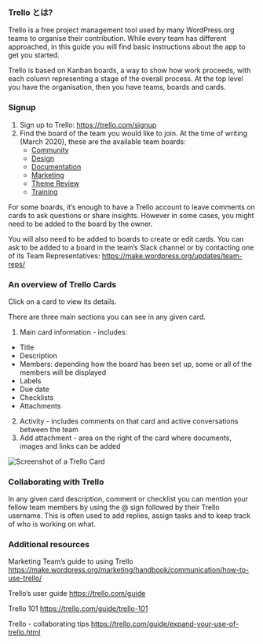 ### Trello とは?

Trello is a free project management tool used by many WordPress.org teams to organise their contribution.
While every team has different approached, in this guide you will find basic instructions about the app to get you started.

Trello is based on Kanban boards, a way to show how work proceeds, with each column representing a stage of the overall process.
At the top level you have the organisation, then you have teams, boards and cards. 

### Signup

1. Sign up to Trello: https://trello.com/signup
2. Find the board of the team you would like to join. At the time of writing (March 2020), these are the available team boards:
   * [Community](https://trello.com/wpcommunityteam)
   * [Design](https://trello.com/b/fnHScayo/design-team)
   * [Documentation](https://trello.com/wordpressdocs)
   * [Marketing](https://trello.com/wordpressmarketing1)
   * [Theme Review](https://trello.com/b/proI6Fkp/wptrt-requirements)
   * [Training](https://trello.com/b/BsfzszRM/wordpress-training-team-lesson-plan-development)

For some boards, it’s enough to have a Trello account to leave comments on cards to ask questions or share insights. However in some cases, you might need to be added to the board by the owner.

You will also need to be added to boards to create or edit cards. You can ask to be added to a board in the team’s Slack channel or by contacting one of its Team Representatives: https://make.wordpress.org/updates/team-reps/

### An overview of Trello Cards

Click on a card to view its details.

There are three main sections you can see in any given card.

1. Main card information - includes: 
  * Title
  * Description
  * Members: depending how the board has been set up, some or all of the members will be displayed
  * Labels
  * Due date
  * Checklists
  * Attachments
2. Activity - includes comments on that card and active conversations between the team
3. Add attachment - area on the right of the card where documents, images and links can be added

![Screenshot of a Trello Card](https://github.com/WordPress/contributor-day-handbook/blob/master/images/Trello%20card_original_en.png)

### Collaborating with Trello

In any given card description, comment or checklist you can mention your fellow team members by using the @ sign followed by their Trello username. This is often used to add replies, assign tasks and to keep track of who is working on what.

### Additional resources

Marketing Team’s guide to using Trello
https://make.wordpress.org/marketing/handbook/communication/how-to-use-trello/

Trello’s user guide
https://trello.com/guide

Trello 101
https://trello.com/guide/trello-101

Trello - collaborating tips
https://trello.com/guide/expand-your-use-of-trello.html



